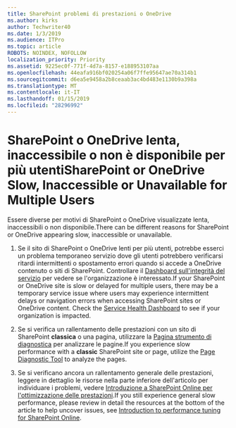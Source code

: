 ```yaml
---
title: SharePoint problemi di prestazioni o OneDrive
ms.author: kirks
author: Techwriter40
ms.date: 1/3/2019
ms.audience: ITPro
ms.topic: article
ROBOTS: NOINDEX, NOFOLLOW
localization_priority: Priority
ms.assetid: 9225ec0f-771f-4d7a-8157-e188953107aa
ms.openlocfilehash: 44eafa916bf020254a06f7ffe95647ae70a314b1
ms.sourcegitcommit: d6ea5e9458a2b8ceaab3ac4bd483e1130b9a398a
ms.translationtype: MT
ms.contentlocale: it-IT
ms.lasthandoff: 01/15/2019
ms.locfileid: "28296992"
---
```

# <a name="sharepoint-or-onedrive-slow-inaccessible-or-unavailable-for-multiple-users"></a><span data-ttu-id="df878-102">SharePoint o OneDrive lenta, inaccessibile o non è disponibile per più utenti</span><span class="sxs-lookup"><span data-stu-id="df878-102">SharePoint or OneDrive Slow, Inaccessible or Unavailable for Multiple Users</span></span>

<span data-ttu-id="df878-103">Essere diverse per motivi di SharePoint o OneDrive visualizzate lenta, inaccessibili o non disponibile.</span><span class="sxs-lookup"><span data-stu-id="df878-103">There can be different reasons for SharePoint or OneDrive appearing slow, inaccessible or unavailable.</span></span> 
  
1. <span data-ttu-id="df878-p101">Se il sito di SharePoint o OneDrive lenti per più utenti, potrebbe esserci un problema temporaneo servizio dove gli utenti potrebbero verificarsi ritardi intermittenti o spostamento errori quando si accede a OneDrive contenuto o siti di SharePoint. Controllare il [Dashboard sull'integrità del servizio](https://admin.microsoft.com/AdminPortal/Home#/servicehealth) per vedere se l'organizzazione è interessato.</span><span class="sxs-lookup"><span data-stu-id="df878-p101">If your SharePoint or OneDrive site is slow or delayed for multiple users, there may be a temporary service issue where users may experience intermittent delays or navigation errors when accessing SharePoint sites or OneDrive content. Check the [Service Health Dashboard](https://admin.microsoft.com/AdminPortal/Home#/servicehealth) to see if your organization is impacted.</span></span> 
  
2. <span data-ttu-id="df878-106">Se si verifica un rallentamento delle prestazioni con un sito di SharePoint **classica** o una pagina, utilizzare la [Pagina strumento di diagnostica](https://aka.ms/perftool) per analizzare le pagine.</span><span class="sxs-lookup"><span data-stu-id="df878-106">If you experience slow performance with a **classic** SharePoint site or page, utilize the [Page Diagnostic Tool](https://aka.ms/perftool) to analyze the pages.</span></span> 
  
3. <span data-ttu-id="df878-107">Se si verificano ancora un rallentamento generale delle prestazioni, leggere in dettaglio le risorse nella parte inferiore dell'articolo per individuare i problemi, vedere [Introduzione a SharePoint Online per l'ottimizzazione delle prestazioni](https://go.microsoft.com/fwlink/?linkid=2024334).</span><span class="sxs-lookup"><span data-stu-id="df878-107">If you still experience general slow performance, please review in detail the resources at the bottom of the article to help uncover issues, see [Introduction to performance tuning for SharePoint Online](https://go.microsoft.com/fwlink/?linkid=2024334).</span></span>
  

